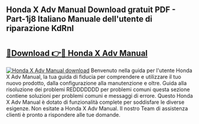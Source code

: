 ## Honda X Adv Manual Download gratuit PDF - Part-1j8 Italiano Manuale dell'utente di riparazione KdRnI

# <h2><a href="http://dfgvame.blite.top/?on=Honda+X+Adv+Manual">🔗Download 👉🔴 Honda X Adv Manual</a></h2>

[![Honda X Adv Manual download](https://i.imgur.com/lujVjoI.png)](http://dfgvame.blite.top/?on=Honda+X+Adv+Manual)
Benvenuto nella guida per l'utente Honda X Adv Manual, la tua guida di fiducia per comprendere e utilizzare il tuo nuovo prodotto, dalla configurazione alla manutenzione e oltre. Guida alla risoluzione dei problemi REDDDDDDD per problemi comuni questa sezione contiene soluzioni per problemi comuni e messaggi di errore. Questo Honda X Adv Manual è dotato di funzionalità complete per soddisfare le diverse esigenze. Non esitate a Honda X Adv Manual. Il nostro Team di assistenza clienti è pronto a rispondere alle tue domande.
